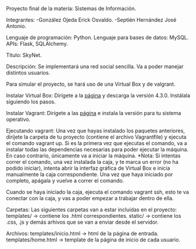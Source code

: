 Proyecto final de la matería: Sistemas de Información.

Integrantes:
    -González Ojeda Erick Osvaldo.
    -Septién Hernández José Antonio.

Lenguaje de programación: Python.
Lenguaje para bases de datos: MySQL.
APIs: Flask, SQLAlchemy.

Título: SkyNet.

Descripción:
Se implementará una red social sencilla. Va a poder manejar distintos
usuarios.

Para simular el proyecto, se hará uso de una Virtual Box y de valgrant.

Instalar Virtual Box:
Dirígete a la [página](https://www.virtualbox.org/wiki/Downloads) y
descarga la versión 4.3.0. Instálala siguiendo los pasos.

Instalar Vagrant:
Dirígete a las [página](https://www.vagrantup.com/downloads.html) e
instala la versión para tu sistema operativo.

Ejecutando vagrant:
Una vez que hayas instalado los paquetes anteriores, diríjete la
carpeta de tu proyecto (contiene el archivo Vagrantfile) y ejecuta el
comando vagrant up. Si es la primera vez que ejecutas el comando, va a
instalar todas las dependencias necesarias para poder ejecutar la máquina.
En caso contrario, únicamente va a iniciar la máquina.
*Nota: Si intentas correr el comando, una vez instalada la caja, y te marca
un error (no ha podido iniciar), intenta abrir la interfaz gráfica de
Virtual Box e inicia manualmente la caja correspondiente. Una vez que haya
iniciado por completo, apágala y vuelve a correr el comando.

Cuando se haya iniciado la caja, ejecuta el comando vagrant ssh, esto te va
conectar con la caja, y vas a poder empezar a trabajar dentro de ella.

Carpetas:
Las siguientes carpetas van a estar incluidas en el proyecto:
templates/  ->  contiene los .html correspondientes.
static/  ->  contiene los .css, .js y demás arhivos que se van a enviar desde
el servidor.

Archivos:
templates/inicio.html  -> html de la página de entrada.
templates/home.html  ->  template de la página de inicio de cada usuario.